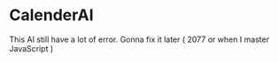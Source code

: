 # CalenderAI

This AI still have a lot of error. Gonna fix it later ( 2077 or when I master JavaScript )
